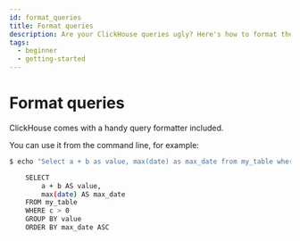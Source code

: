 ```yaml
---
id: format_queries
title: Format queries
description: Are your ClickHouse queries ugly? Here's how to format them in the command line with the ClickHouse query formatter.
tags:
  - beginner
  - getting-started
---
```


# Format queries

ClickHouse comes with a handy query formatter included.

You can use it from the command line, for example:

```bash
$ echo "Select a + b as value, max(date) as max_date from my_table where c > 0 group by value order by max_date" | clickhouse format

    SELECT
        a + b AS value,
        max(date) AS max_date
    FROM my_table
    WHERE c > 0
    GROUP BY value
    ORDER BY max_date ASC
```